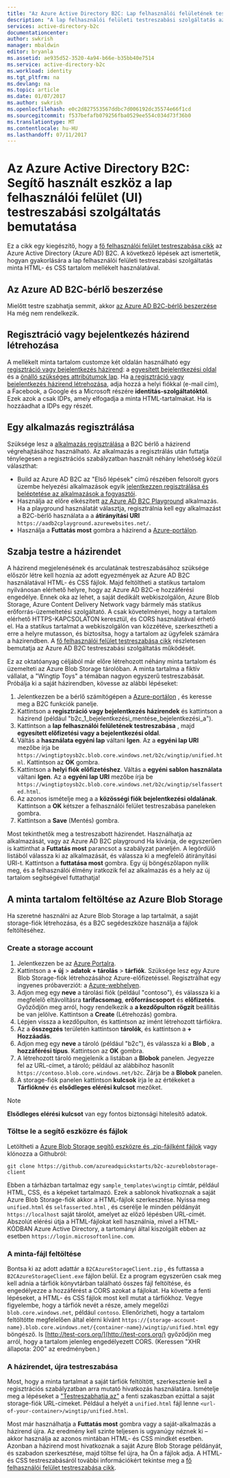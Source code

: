 ```yaml
---
title: "Az Azure Active Directory B2C: Lap felhasználói felületének testreszabása segédeszköze |} Microsoft Docs"
description: "A lap felhasználói felületi testreszabási szolgáltatás az Azure Active Directory B2C bemutatásához használt segítő eszköz"
services: active-directory-b2c
documentationcenter: 
author: swkrish
manager: mbaldwin
editor: bryanla
ms.assetid: ae935d52-3520-4a94-b66e-b35bb40e7514
ms.service: active-directory-b2c
ms.workload: identity
ms.tgt_pltfrm: na
ms.devlang: na
ms.topic: article
ms.date: 01/07/2017
ms.author: swkrish
ms.openlocfilehash: e0c2d827553567ddbc7d006192dc35574e66f1cd
ms.sourcegitcommit: f537befafb079256fba0529ee554c034d73f36b0
ms.translationtype: MT
ms.contentlocale: hu-HU
ms.lasthandoff: 07/11/2017
---
```

# <a name="azure-active-directory-b2c-a-helper-tool-used-to-demonstrate-the-page-user-interface-ui-customization-feature"></a>Az Azure Active Directory B2C: Segítő használt eszköz a lap felhasználói felület (UI) testreszabási szolgáltatás bemutatása
Ez a cikk egy kiegészítő, hogy a [fő felhasználói felület testreszabása cikk](active-directory-b2c-reference-ui-customization.md) az Azure Active Directory (Azure AD) B2C. A következő lépések azt ismertetik, hogyan gyakorlására a lap felhasználói felületi testreszabási szolgáltatás minta HTML- és CSS tartalom mellékelt használatával.

## <a name="get-an-azure-ad-b2c-tenant"></a>Az Azure AD B2C-bérlő beszerzése
Mielőtt testre szabhatja semmit, akkor [az Azure AD B2C-bérlő beszerzése](active-directory-b2c-get-started.md) Ha még nem rendelkezik.

## <a name="create-a-sign-up-or-sign-in-policy"></a>Regisztráció vagy bejelentkezés házirend létrehozása
A mellékelt minta tartalom customze két oldalán használható egy [regisztráció vagy bejelentkezés házirend](active-directory-b2c-reference-policies.md): a [egyesített bejelentkezési oldal](active-directory-b2c-reference-ui-customization.md) és a [önálló szükséges attribútumok lap](active-directory-b2c-reference-ui-customization.md). Ha [a regisztráció vagy bejelentkezés házirend létrehozása](active-directory-b2c-reference-policies.md#create-a-sign-up-or-sign-in-policy), adja hozzá a helyi fiókkal (e-mail cím), a Facebook, a Google és a Microsoft részére **identitás-szolgáltatóktól**. Ezek azok a csak IDPs, amely elfogadja a minta HTML-tartalmakat.  Ha is hozzáadhat a IDPs egy részét.

## <a name="register-an-application"></a>Egy alkalmazás regisztrálása
Szüksége lesz a [alkalmazás regisztrálása](active-directory-b2c-app-registration.md) a B2C bérlő a házirend végrehajtásához használható. Az alkalmazás a regisztrálás után futtatja ténylegesen a regisztrációs szabályzatban használt néhány lehetőség közül választhat:

* Build az Azure AD B2C az "Első lépések" című részében felsorolt gyors üzembe helyezési alkalmazások egyik [jelentkezzen regisztrálása és beléptetése az alkalmazások a fogyasztói](active-directory-b2c-overview.md#get-started).
* Használja az előre elkészített [az Azure AD B2C Playground](https://aadb2cplayground.azurewebsites.net) alkalmazás. Ha a playground használatát választja, regisztrálnia kell egy alkalmazást a B2C-bérlő használata a a **átirányítási URI** `https://aadb2cplayground.azurewebsites.net/`.
* Használja a **Futtatás most** gombra a házirend a [Azure-portálon](https://portal.azure.com/).

## <a name="customize-your-policy"></a>Szabja testre a házirendet
A házirend megjelenésének és arculatának testreszabásához szüksége először létre kell hoznia az adott egyezmények az Azure AD B2C használatával HTML- és CSS fájlok. Majd feltöltheti a statikus tartalom nyilvánosan elérhető helyre, hogy az Azure AD B2C-e hozzáférési engedélye. Ennek oka az lehet, a saját dedikált webkiszolgálón, Azure Blob Storage, Azure Content Delivery Network vagy bármely más statikus erőforrás-üzemeltetési szolgáltató. A csak követelményei, hogy a tartalom elérhető HTTPS-KAPCSOLATON keresztül, és CORS használatával érhető el. Ha a statikus tartalmat a webkiszolgálón van közzétéve, szerkesztheti a erre a helyre mutasson, és biztosítsa, hogy a tartalom az ügyfelek számára a házirendben. A [fő felhasználói felület testreszabása cikk](active-directory-b2c-reference-ui-customization.md) részletesen bemutatja az Azure AD B2C testreszabási szolgáltatás működését.

Ez az oktatóanyag céljából már előre létrehozott néhány minta tartalom és üzemelteti az Azure Blob Storage tárolóban. A minta tartalma a fiktív vállalat, a "Wingtip Toys" a témában nagyon egyszerű testreszabását. Próbálja ki a saját házirendben, kövesse az alábbi lépéseket:

1. Jelentkezzen be a bérlő számítógépen a [Azure-portálon](https://portal.azure.com/) , és keresse meg a B2C funkciók panelje.
2. Kattintson a **regisztráció vagy bejelentkezés házirendek** és kattintson a házirend (például "b2c\_1\_bejelentkezési\_mentése\_bejelentkezési\_a").
3. Kattintson a **lap felhasználói felületének testreszabása** , majd **egyesített előfizetési vagy a bejelentkezési oldal**.
4. Váltás a **használata egyéni lap** váltani **Igen**. Az a **egyéni lap URI** mezőbe írja be `https://wingtiptoysb2c.blob.core.windows.net/b2c/wingtip/unified.html`. Kattintson az **OK** gombra.
5. Kattintson a **helyi fiók előfizetéshez**. Váltás a **egyéni sablon használata** váltani **Igen**. Az a **egyéni lap URI** mezőbe írja be `https://wingtiptoysb2c.blob.core.windows.net/b2c/wingtip/selfasserted.html`.
6. Az azonos ismételje meg a a **közösségi fiók bejelentkezési oldalának**.
   Kattintson a **OK** kétszer a felhasználói felület testreszabása paneleken gombra.
7. Kattintson a **Save** (Mentés) gombra.

Most tekinthetők meg a testreszabott házirendet. Használhatja az alkalmazását, vagy az Azure AD B2C playground Ha kívánja, de egyszerűen is kattinthat a **Futtatás most** parancsot a szabályzat paneljén. A legördülő listából válassza ki az alkalmazását, és válassza ki a megfelelő átirányítási URI-t. Kattintson a **futtatása most** gombra. Egy új böngészőlapon nyílik meg, és a felhasználói élmény iratkozik fel az alkalmazás és a hely az új tartalom segítségével futtathatja!

## <a name="upload-the-sample-content-to-azure-blob-storage"></a>A minta tartalom feltöltése az Azure Blob Storage
Ha szeretné használni az Azure Blob Storage a lap tartalmát, a saját storage-fiók létrehozása, és a B2C segédeszköze használja a fájlok feltöltéséhez.

### <a name="create-a-storage-account"></a>Create a storage account
1. Jelentkezzen be az [Azure Portalra](https://portal.azure.com/).
2. Kattintson a **+ új** > **adatok + tárolás** > **tárfiók**. Szüksége lesz egy Azure Blob Storage-fiók létrehozásához Azure-előfizetéssel. Regisztrálhat egy ingyenes próbaverziót: a [Azure-webhelyen](https://azure.microsoft.com/pricing/free-trial/).
3. Adjon meg egy **neve** a tárolási fiók (például "contoso"), és válassza ki a megfelelő eltávolításra **tarifacsomag**, **erőforráscsoport** és **előfizetés**. Győződjön meg arról, hogy rendelkezik a **a kezdőpulton rögzít** beállítás be van jelölve. Kattintson a **Create** (Létrehozás) gombra.
4. Lépjen vissza a kezdőpulton, és kattintson az imént létrehozott tárfiókra.
5. Az a **összegzés** területén kattintson **tárolók**, és kattintson a **+ Hozzáadás**.
6. Adjon meg egy **neve** a tároló (például "b2c"), és válassza ki a **Blob** , a **hozzáférési típus**. Kattintson az **OK** gombra.
7. A létrehozott tároló megjelenik a listában a **Blobok** panelen. Jegyezze fel az URL-címet, a tároló; például az alábbihoz hasonlít `https://contoso.blob.core.windows.net/b2c`. Zárja be a **Blobok** panelen.
8. A storage-fiók panelen kattintson **kulcsok** írja le az értékeket a **Tárfióknév** és **elsődleges elérési kulcsot** mezőket.

> [!NOTE]
> **Elsődleges elérési kulcsot** van egy fontos biztonsági hitelesítő adatok.
> 
> 

### <a name="download-the-helper-tool-and-sample-files"></a>Töltse le a segítő eszközre és fájlok
Letöltheti a [Azure Blob Storage segítő eszközre és .zip-fájlként fájlok](https://github.com/azureadquickstarts/b2c-azureblobstorage-client/archive/master.zip) vagy klónozza a Githubról:

```
git clone https://github.com/azureadquickstarts/b2c-azureblobstorage-client
```

Ebben a tárházban tartalmaz egy `sample_templates\wingtip` címtár, például HTML, CSS, és a képeket tartalmazó. Ezek a sablonok hivatkoznak a saját Azure Blob Storage-fiók akkor a HTML-fájlok szerkesztése. Nyissa meg `unified.html` és `selfasserted.html` , és cserélje le minden példányát `https://localhost` saját tárolót, amelyet az előző lépésben URL-címét. Abszolút elérési útja a HTML-fájlokat kell használnia, mivel a HTML-KÓDBAN Azure Active Directory, a tartományi által kiszolgált ebben az esetben `https://login.microsoftonline.com`.

### <a name="upload-the-sample-files"></a>A minta-fájl feltöltése
Bontsa ki az adott adattár a `B2CAzureStorageClient.zip` , és futtassa a `B2CAzureStorageClient.exe` fájlon belül. Ez a program egyszerűen csak meg kell adnia a tárfiók könyvtárban található összes fájl feltöltése, és engedélyezze a hozzáférést a CORS azokat a fájlokat. Ha követte a fenti lépéseket, a HTML- és CSS fájlok most kell mutat a tárfiókhoz. Vegye figyelembe, hogy a tárfiók nevét a része, amely megelőzi `blob.core.windows.net`, például `contoso`. Ellenőrizheti, hogy a tartalom feltöltötte megfelelően által elérni kívánt `https://{storage-account-name}.blob.core.windows.net/{container-name}/wingtip/unified.html` egy böngésző. Is [http://test-cors.org/](http://test-cors.org/) győződjön meg arról, hogy a tartalom jelenleg engedélyezett CORS. (Keressen "XHR állapota: 200" az eredményben.)

### <a name="customize-your-policy-again"></a>A házirendet, újra testreszabása
Most, hogy a minta tartalmat a saját tárfiók feltöltött, szerkesztenie kell a regisztrációs szabályzatban arra mutató hivatkozás használatára. Ismételje meg a lépéseket a ["Testreszabhatja az"](#customize-your-policy) a fenti szakaszban ezúttal a saját storage-fiók URL-címeket. Például a helyét a `unified.html` fájl lenne `<url-of-your-container>/wingtip/unified.html`.

Most már használhatja a **Futtatás most** gombra vagy a saját-alkalmazás a házirend újra. Az eredmény kell szinte teljesen is ugyanúgy néznek ki – akkor használja az azonos mintában HTML- és CSS mindkét esetben. Azonban a házirend most hivatkoznak a saját Azure Blob Storage példányát, és szabadon szerkesztése, majd töltse fel újra, ha Ön a fájlok adja. A HTML- és CSS testreszabásáról további információkért tekintse meg a [fő felhasználói felület testreszabása cikk](active-directory-b2c-reference-ui-customization.md).

